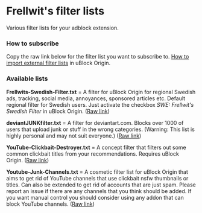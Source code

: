 # Frellwit's filter lists
Various filter lists for your adblock extension. 

### How to subscribe
Copy the raw link below for the filter list you want to subscribe to. [How to import external filter lists](https://github.com/gorhill/uBlock/wiki/Filter-lists-from-around-the-web) in uBlock Origin.

### Available lists

**Frellwits-Swedish-Filter.txt** = A filter for uBlock Origin for regional Swedish ads, tracking, social media, annoyances, sponsored articles etc. Default regional filter for Swedish users. Just activate the checkbox *SWE: Frellwit's Swedish Filter* in uBlock Origin. ([Raw link](https://raw.githubusercontent.com/lassekongo83/Frellwits-filter-lists/master/Frellwits-Swedish-Filter.txt))

**deviantJUNKfilter.txt** = A filter for deviantart.com. Blocks over 1000 of users that upload junk or stuff in the wrong categories. (Warning: This list is highly personal and may not suit everyone.) ([Raw link](https://raw.githubusercontent.com/lassekongo83/Frellwits-filter-lists/master/deviantJUNKfilter.txt))

**YouTube-Clickbait-Destroyer.txt** = A concept filter that filters out some common clickbait titles from your recommendations. Requires uBlock Origin. ([Raw link](https://raw.githubusercontent.com/lassekongo83/Frellwits-filter-lists/master/YouTube-Clickbait-Destroyer.txt))

**Youtube-Junk-Channels.txt** = A cosmetic filter list for uBlock Origin that aims to get rid of YouTube channels that use clickbait nsfw thumbnails or titles. Can also be extended to get rid of accounts that are just spam. Please report an issue if there are any channels that you think should be added. If you want manual control you should consider using any addon that can block YouTube channels. ([Raw link](https://raw.githubusercontent.com/lassekongo83/Frellwits-filter-lists/master/YouTube-Junk-Channels.txt))
